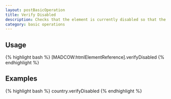```yaml
---
layout: postBasicOperation
title: Verify Disabled
description: Checks that the element is currently disabled so that the user cannot interact with it.
category: basic operations
---
```


## Usage

{% highlight bash %}
[MADCOW:htmlElementReference].verifyDisabled
{% endhighlight %}

## Examples

{% highlight bash %}
country.verifyDisabled
{% endhighlight %}


